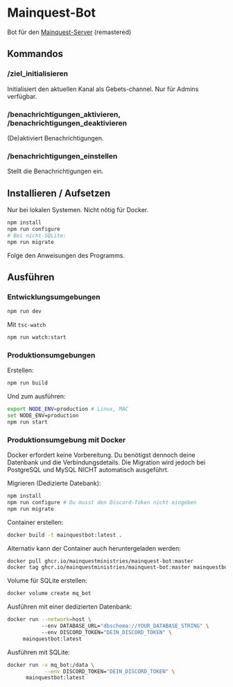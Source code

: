 # Mainquest-Bot

Bot für den [Mainquest-Server](https://mainquest.org) (remastered)

## Kommandos

### /ziel_initialisieren

Initialisiert den aktuellen Kanal als Gebets-channel. Nur für Admins verfügbar.

### /benachrichtigungen_aktivieren, /benachrichtigungen_deaktivieren

(De)aktiviert Benachrichtigungen.

### /benachrichtigungen_einstellen

Stellt die Benachrichtigungen ein.

## Installieren / Aufsetzen

Nur bei lokalen Systemen. Nicht nötig für Docker.

```sh
npm install
npm run configure
# Bei nicht-SQLite:
npm run migrate
```

Folge den Anweisungen des Programms.

## Ausführen

### Entwicklungsumgebungen

```sh
npm run dev
```

Mit `tsc-watch`

```sh
npm run watch:start
```

### Produktionsumgebungen

Erstellen:

```sh
npm run build
```

Und zum ausführen:

```sh
export NODE_ENV=production # Linux, MAC
set NODE_ENV=production
npm run start
```

### Produktionsumgebung mit Docker

Docker erfordert keine Vorbereitung.
Du benötigst dennoch deine Datenbank und die Verbindungsdetails.
Die Migration wird jedoch bei PostgreSQL und MySQL NICHT automatisch ausgeführt.

Migrieren (Dedizierte Datebank):

```sh
npm install
npm run configure # Du musst den Discord-Token nicht eingeben
npm run migrate
```

Container erstellen:

```sh
docker build -t mainquestbot:latest .
```

Alternativ kann der Container auch heruntergeladen werden:

```sh
docker pull ghcr.io/mainquestministries/mainquest-bot:master
docker tag ghcr.io/mainquestministries/mainquest-bot:master mainquestbot:latest
```

Volume für SQLite erstellen:

```sh
docker volume create mq_bot
```

Ausführen mit einer dedizierten Datenbank:

```sh
docker run --network=host \ 
           --env DATABASE_URL="dbschema://YOUR_DATABASE_STRING" \ 
           --env DISCORD_TOKEN="DEIN_DISCORD_TOKEN" \
     mainquestbot:latest
```

Ausführen mit SQLite:

```sh
docker run -v mq_bot:/data \
            --env DISCORD_TOKEN="DEIN_DISCORD_TOKEN" \
      mainquestbot:latest
```
